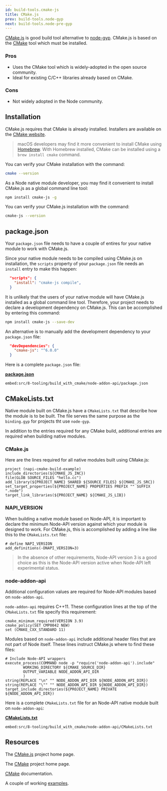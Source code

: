 ```yaml
---
id: build-tools.cmake-js
title: CMake.js
prev: build-tools.node-gyp
next: build-tools.node-pre-gyp
---
```


[CMake.js](https://github.com/cmake-js/cmake-js) is good build tool alternative to [node-gyp](node-gyp). CMake.js is based on the [CMake](https://cmake.org) tool which must be installed.

### Pros

- Uses the CMake tool which is widely-adopted in the open source community.
- Ideal for existing C/C++ libraries already based on CMake.

### Cons

- Not widely adopted in the Node community.

## Installation

CMake.js requires that CMake is already installed. Installers are available on the [CMake website](https://cmake.org).

> macOS developers may find it more convenient to install CMake using [Homebrew](https://brew.sh). With Homebrew installed, CMake can be installed using a `brew install cmake` command.

You can verify your CMake installation with the command:

```bash
cmake --version
```

As a Node native module developer, you may find it convenient to install CMake.js as a global command line tool:

```bash
npm install cmake-js -g
```

You can verify your CMake.js installation with the command:

```bash
cmake-js --version
```

## package.json

Your `package.json` file needs to have a couple of entires for your native module to work with CMake.js.

Since your native module needs to be compiled using CMake.js on installation, the `scripts` property of your `package.json` file needs an `install` entry to make this happen:

```json
  "scripts": {
    "install": "cmake-js compile",
  }
```

It is unlikely that the users of your native module will have CMake.js installed as a global command line tool. Therefore, your project needs to declare a development dependency on CMake.js. This can be accomplished by entering this command:

```bash
npm install cmake-js --save-dev
```

An alternative is to manually add the development dependency to your `package.json` file:

```json
  "devDependencies": {
    "cmake-js": "^6.0.0"
  }
```

Here is a complete `package.json` file:

 [**package.json**](https://github.com/nodejs/node-addon-examples/blob/main/src/8-tooling/build_with_cmake/node-addon-api/package.json)

`embed:src/8-tooling/build_with_cmake/node-addon-api/package.json`

## CMakeLists.txt

Native module built on CMake.js have a `CMakeLists.txt`  that describe how the module is to be built. The file serves the same purpose as the  `binding.gyp` for projects tht use  `node-gyp`.

In addition to the entries required for any CMake build, additional entries are required when building native modules.

### CMake.js

Here are the lines required for all native modules built using CMake.js:

```
project (napi-cmake-build-example)
include_directories(${CMAKE_JS_INC})
file(GLOB SOURCE_FILES "hello.cc")
add_library(${PROJECT_NAME} SHARED ${SOURCE_FILES} ${CMAKE_JS_SRC})
set_target_properties(${PROJECT_NAME} PROPERTIES PREFIX "" SUFFIX ".node")
target_link_libraries(${PROJECT_NAME} ${CMAKE_JS_LIB})
```

### NAPI_VERSION

When building a native module based on Node-API, it is important to declare the minimum Node-API version against which your module is designed to work. For CMake.js, this is accomplished by adding a line like this to the `CMakeLists.txt` file:

```
# define NAPI_VERSION
add_definitions(-DNAPI_VERSION=3)
```

> In the absence of other requirements, Node-API version 3 is a good choice as this is the Node-API version active when Node-API left experimental status.

### node-addon-api

Additional configuration values are required for Node-API modules based on `node-addon-api`.

`node-addon-api` requires C++11. These configuration lines at the top of the `CMakeLists.txt` file specify this requirement:

```
cmake_minimum_required(VERSION 3.9)
cmake_policy(SET CMP0042 NEW)
set (CMAKE_CXX_STANDARD 11)
```

Modules based on `node-addon-api` include additional header files that are not part of Node itself. These lines instruct CMake.js where to find these files:

```
# Include Node-API wrappers
execute_process(COMMAND node -p "require('node-addon-api').include"
        WORKING_DIRECTORY ${CMAKE_SOURCE_DIR}
        OUTPUT_VARIABLE NODE_ADDON_API_DIR
        )
string(REPLACE "\n" "" NODE_ADDON_API_DIR ${NODE_ADDON_API_DIR})
string(REPLACE "\"" "" NODE_ADDON_API_DIR ${NODE_ADDON_API_DIR})
target_include_directories(${PROJECT_NAME} PRIVATE ${NODE_ADDON_API_DIR})
```

Here is a complete `CMakeLists.txt` file for an Node-API native module built on `node-addon-api`:

 [**CMakeLists.txt**](https://github.com/nodejs/node-addon-examples/blob/main/src/8-tooling/build_with_cmake/node-addon-api/CMakeLists.txt)

`embed:src/8-tooling/build_with_cmake/node-addon-api/CMakeLists.txt`

## Resources

The [CMake.js](https://github.com/cmake-js/cmake-js) project home page.

The [CMake](https://cmake.org) project home page.

[CMake](https://cmake.org/documentation/) documentation.

A couple of working [examples](https://github.com/nodejs/node-addon-examples/tree/main/src/8-tooling/build_with_cmake).
